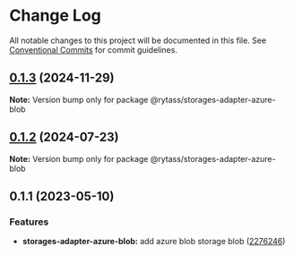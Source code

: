 # Change Log

All notable changes to this project will be documented in this file.
See [Conventional Commits](https://conventionalcommits.org) for commit guidelines.

## [0.1.3](https://github.com/Rytass/Utils/compare/@rytass/storages-adapter-azure-blob@0.1.2...@rytass/storages-adapter-azure-blob@0.1.3) (2024-11-29)

**Note:** Version bump only for package @rytass/storages-adapter-azure-blob

## [0.1.2](https://github.com/Rytass/Utils/compare/@rytass/storages-adapter-azure-blob@0.1.1...@rytass/storages-adapter-azure-blob@0.1.2) (2024-07-23)

**Note:** Version bump only for package @rytass/storages-adapter-azure-blob

## 0.1.1 (2023-05-10)

### Features

- **storages-adapter-azure-blob:** add azure blob storage blob ([2276246](https://github.com/Rytass/Utils/commit/227624624b530287e747b3fda244cf9e4bb714df))
